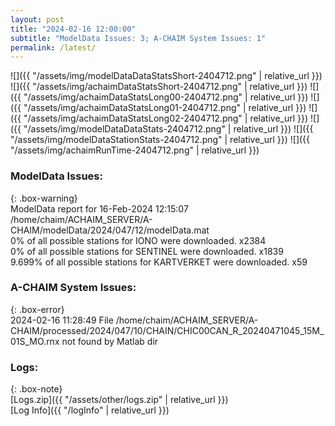 ```yaml
---
layout: post
title: "2024-02-16 12:00:00"
subtitle: "ModelData Issues: 3; A-CHAIM System Issues: 1"
permalink: /latest/
---
```


![]({{ "/assets/img/modelDataDataStatsShort-2404712.png" | relative_url }})
![]({{ "/assets/img/achaimDataStatsShort-2404712.png" | relative_url }})
![]({{ "/assets/img/achaimDataStatsLong00-2404712.png" | relative_url }})
![]({{ "/assets/img/achaimDataStatsLong01-2404712.png" | relative_url }})
![]({{ "/assets/img/achaimDataStatsLong02-2404712.png" | relative_url }})
![]({{ "/assets/img/modelDataDataStats-2404712.png" | relative_url }})
![]({{ "/assets/img/modelDataStationStats-2404712.png" | relative_url }})
![]({{ "/assets/img/achaimRunTime-2404712.png" | relative_url }})


### ModelData Issues:  
  
{: .box-warning}  
 ModelData report for 16-Feb-2024 12:15:07   
 /home/chaim/ACHAIM_SERVER/A-CHAIM/modelData/2024/047/12/modelData.mat   
 0% of all possible stations for IONO were downloaded. x2384   
 0% of all possible stations for SENTINEL were downloaded. x1839   
 9.699% of all possible stations for KARTVERKET were downloaded. x59   
  
### A-CHAIM System Issues:  
  
{: .box-error}  
2024-02-16 11:28:49 File /home/chaim/ACHAIM_SERVER/A-CHAIM/processed/2024/047/10/CHAIN/CHIC00CAN_R_20240471045_15M_01S_MO.rnx not found by Matlab dir  

### Logs:  
  
{: .box-note}  
[Logs.zip]({{ "/assets/other/logs.zip" | relative_url }})  
[Log Info]({{ "/logInfo" | relative_url }})  
